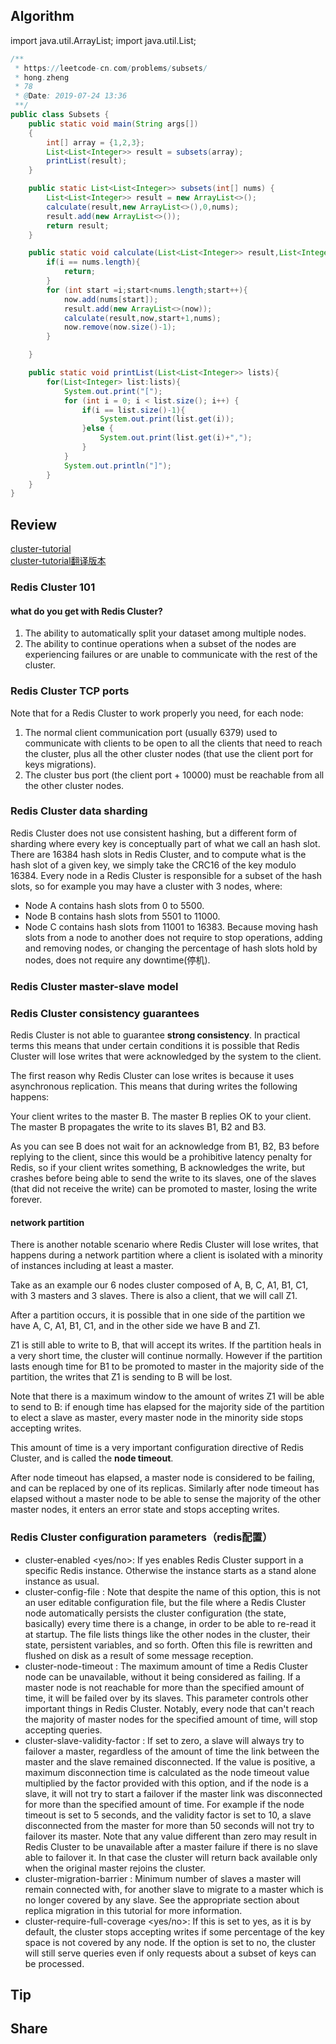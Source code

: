 ## Algorithm
import java.util.ArrayList;
import java.util.List;
```java
/**
 * https://leetcode-cn.com/problems/subsets/
 * hong.zheng
 * 78
 * @Date: 2019-07-24 13:36
 **/
public class Subsets {
    public static void main(String args[])
    {
        int[] array = {1,2,3};
        List<List<Integer>> result = subsets(array);
        printList(result);
    }

    public static List<List<Integer>> subsets(int[] nums) {
        List<List<Integer>> result = new ArrayList<>();
        calculate(result,new ArrayList<>(),0,nums);
        result.add(new ArrayList<>());
        return result;
    }

    public static void calculate(List<List<Integer>> result,List<Integer> now,int i,int []nums){
        if(i == nums.length){
            return;
        }
        for (int start =i;start<nums.length;start++){
            now.add(nums[start]);
            result.add(new ArrayList<>(now));
            calculate(result,now,start+1,nums);
            now.remove(now.size()-1);
        }

    }

    public static void printList(List<List<Integer>> lists){
        for(List<Integer> list:lists){
            System.out.print("[");
            for (int i = 0; i < list.size(); i++) {
                if(i == list.size()-1){
                    System.out.print(list.get(i));
                }else {
                    System.out.print(list.get(i)+",");
                }
            }
            System.out.println("]");
        }
    }
}
```
## Review
[cluster-tutorial](https://redis.io/topics/cluster-tutorial)   
[cluster-tutorial翻译版本](http://redisdoc.com/topic/cluster-spec.html)
### Redis Cluster 101
#### what do you get with Redis Cluster?
1. The ability to automatically split your dataset among multiple nodes.
2. The ability to continue operations when a subset of the nodes are experiencing failures or are unable to communicate with the rest of the cluster.
### Redis Cluster TCP ports
Note that for a Redis Cluster to work properly you need, for each node:
1. The normal client communication port (usually 6379) used to communicate with clients to be open to all the clients that need to reach the cluster, plus all the other cluster nodes (that use the client port for keys migrations).
2. The cluster bus port (the client port + 10000) must be reachable from all the other cluster nodes.
### Redis Cluster data sharding
Redis Cluster does not use consistent hashing, but a different form of sharding where every key is conceptually part of what we call an hash slot. 
There are 16384 hash slots in Redis Cluster, and to compute what is the hash slot of a given key, we simply take the CRC16 of the key modulo 16384. 
Every node in a Redis Cluster is responsible for a subset of the hash slots, so for example you may have a cluster with 3 nodes, where: 
- Node A contains hash slots from 0 to 5500.
- Node B contains hash slots from 5501 to 11000.
- Node C contains hash slots from 11001 to 16383.
Because moving hash slots from a node to another does not require to stop operations, adding and removing nodes, or changing the percentage of hash slots hold by nodes, does not require any downtime(停机).
### Redis Cluster master-slave model

### Redis Cluster consistency guarantees
Redis Cluster is not able to guarantee **strong consistency**. In practical terms this means that under certain conditions it is possible that Redis Cluster will lose writes that were acknowledged by the system to the client.

The first reason why Redis Cluster can lose writes is because it uses asynchronous replication. This means that during writes the following happens:

Your client writes to the master B.
The master B replies OK to your client.
The master B propagates the write to its slaves B1, B2 and B3.

As you can see B does not wait for an acknowledge from B1, B2, B3 before replying to the client, since this would be a prohibitive latency penalty for Redis, 
so if your client writes something, B acknowledges the write, but crashes before being able to send the write to its slaves, one of the slaves (that did not receive the write) can be promoted to master,
losing the write forever.

#### network partition

There is another notable scenario where Redis Cluster will lose writes, that happens during a network partition where a client is isolated with a minority of instances including at least a master.

Take as an example our 6 nodes cluster composed of A, B, C, A1, B1, C1, with 3 masters and 3 slaves. There is also a client, that we will call Z1.

After a partition occurs, it is possible that in one side of the partition we have A, C, A1, B1, C1, and in the other side we have B and Z1.

Z1 is still able to write to B, that will accept its writes. If the partition heals in a very short time, the cluster will continue normally.
However if the partition lasts enough time for B1 to be promoted to master in the majority side of the partition, the writes that Z1 is sending to B will be lost.

Note that there is a maximum window to the amount of writes Z1 will be able to send to B: if enough time has elapsed for the majority side of the partition to elect a slave as master, every master node in the minority side stops accepting writes.

This amount of time is a very important configuration directive of Redis Cluster, and is called the **node timeout**.

After node timeout has elapsed, a master node is considered to be failing, and can be replaced by one of its replicas. Similarly after node timeout has elapsed without a master node to be able to sense the majority of the other master nodes,
it enters an error state and stops accepting writes.

### Redis Cluster configuration parameters（redis配置）
- cluster-enabled <yes/no>: If yes enables Redis Cluster support in a specific Redis instance. Otherwise the instance starts as a stand alone instance as usual.
- cluster-config-file <filename>: Note that despite the name of this option, this is not an user editable configuration file, but the file where a Redis Cluster node automatically persists the cluster configuration (the state, basically) every time there is a change, in order to be able to re-read it at startup. 
The file lists things like the other nodes in the cluster, their state, persistent variables, and so forth. Often this file is rewritten and flushed on disk as a result of some message reception.
- cluster-node-timeout <milliseconds>: The maximum amount of time a Redis Cluster node can be unavailable, without it being considered as failing. 
If a master node is not reachable for more than the specified amount of time, it will be failed over by its slaves. 
This parameter controls other important things in Redis Cluster. Notably, every node that can't reach the majority of master nodes for the specified amount of time, will stop accepting queries.
- cluster-slave-validity-factor <factor>: If set to zero, a slave will always try to failover a master, regardless of the amount of time the link between the master and the slave remained disconnected.
If the value is positive, a maximum disconnection time is calculated as the node timeout value multiplied by the factor provided with this option, and if the node is a slave, it will not try to start a failover if the master link was disconnected for more than the specified amount of time. 
For example if the node timeout is set to 5 seconds, and the validity factor is set to 10, a slave disconnected from the master for more than 50 seconds will not try to failover its master. 
Note that any value different than zero may result in Redis Cluster to be unavailable after a master failure if there is no slave able to failover it. In that case the cluster will return back available only when the original master rejoins the cluster.
- cluster-migration-barrier <count>: Minimum number of slaves a master will remain connected with, for another slave to migrate to a master which is no longer covered by any slave. See the appropriate section about replica migration in this tutorial for more information.
- cluster-require-full-coverage <yes/no>: If this is set to yes, as it is by default, the cluster stops accepting writes if some percentage of the key space is not covered by any node. If the option is set to no, the cluster will still serve queries even if only requests about a subset of keys can be processed.

## Tip

## Share
